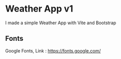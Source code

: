 # Weather App v1

I made a simple Weather App with Vite and Bootstrap

## Fonts

Google Fonts, Link : https://fonts.google.com/
